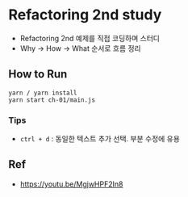 # Refactoring 2nd study

- Refactoring 2nd 예제를 직접 코딩하며 스터디
- Why → How → What 순서로 흐름 정리

## How to Run

```
yarn / yarn install
yarn start ch-01/main.js
```

### Tips

- `ctrl + d` : 동일한 텍스트 추가 선택. 부분 수정에 유용

## Ref

- https://youtu.be/MgjwHPF2In8
